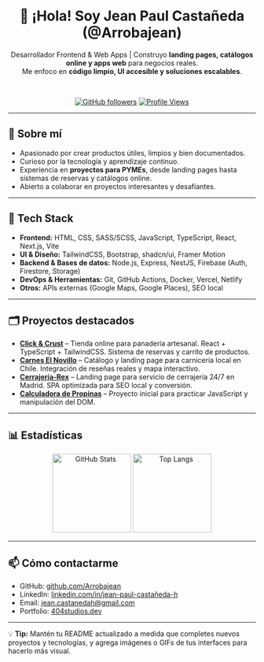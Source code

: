 <div align="center">

# 👋 ¡Hola! Soy Jean Paul Castañeda (@Arrobajean)

Desarrollador Frontend & Web Apps | Construyo **landing pages, catálogos online y apps web** para negocios reales.  
Me enfoco en **código limpio, UI accesible y soluciones escalables**.

<br />

[![GitHub followers](https://img.shields.io/github/followers/Arrobajean?label=Follow&style=social)](https://github.com/Arrobajean)
[![Profile Views](https://komarev.com/ghpvc/?username=Arrobajean&color=0e75b6&style=flat)](https://github.com/Arrobajean)

</div>

---

## 🚀 Sobre mí

- Apasionado por crear productos útiles, limpios y bien documentados.
- Curioso por la tecnología y aprendizaje continuo.
- Experiencia en **proyectos para PYMEs**, desde landing pages hasta sistemas de reservas y catálogos online.
- Abierto a colaborar en proyectos interesantes y desafiantes.

---

## 🧰 Tech Stack

- **Frontend:** HTML, CSS, SASS/SCSS, JavaScript, TypeScript, React, Next.js, Vite
- **UI & Diseño:** TailwindCSS, Bootstrap, shadcn/ui, Framer Motion
- **Backend & Bases de datos:** Node.js, Express, NestJS, Firebase (Auth, Firestore, Storage)
- **DevOps & Herramientas:** Git, GitHub Actions, Docker, Vercel, Netlify
- **Otros:** APIs externas (Google Maps, Google Places), SEO local

---

## 🗂️ Proyectos destacados

- [**Click & Crust**](#) – Tienda online para panadería artesanal. React + TypeScript + TailwindCSS. Sistema de reservas y carrito de productos.
- [**Carnes El Novillo**](#) – Catálogo y landing page para carnicería local en Chile. Integración de reseñas reales y mapa interactivo.
- [**Cerrajería-Rex**](#) – Landing page para servicio de cerrajería 24/7 en Madrid. SPA optimizada para SEO local y conversión.
- [**Calculadora de Propinas**](#) – Proyecto inicial para practicar JavaScript y manipulación del DOM.

---

## 📊 Estadísticas

<div align="center">

<img src="https://github-readme-stats.vercel.app/api?username=Arrobajean&show_icons=true&theme=transparent" alt="GitHub Stats" height="160" />
<img src="https://github-readme-stats.vercel.app/api/top-langs/?username=Arrobajean&layout=compact&langs_count=8&theme=transparent" alt="Top Langs" height="160" />

</div>

---

## 📫 Cómo contactarme

- GitHub: [github.com/Arrobajean](https://github.com/Arrobajean)
- LinkedIn: [linkedin.com/in/jean-paul-castañeda-h](https://www.linkedin.com/in/jean-paul-castañeda-h)
- Email: jean.castanedah@gmail.com
- Portfolio: [404studios.dev](https://404studios.digital)

---

💡 **Tip:** Mantén tu README actualizado a medida que completes nuevos proyectos y tecnologías, y agrega imágenes o GIFs de tus interfaces para hacerlo más visual.
